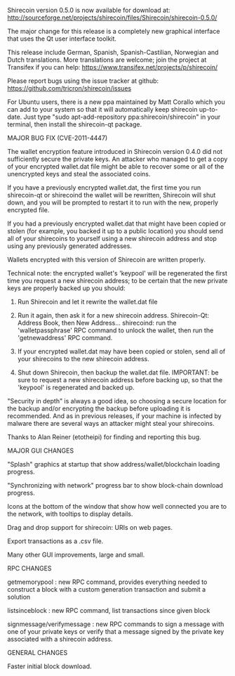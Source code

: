 Shirecoin version 0.5.0 is now available for download at:
http://sourceforge.net/projects/shirecoin/files/Shirecoin/shirecoin-0.5.0/

The major change for this release is a completely new graphical interface that uses the Qt user interface toolkit.

This release include German, Spanish, Spanish-Castilian, Norwegian and Dutch translations. More translations are welcome; join the project at Transifex if you can help:
https://www.transifex.net/projects/p/shirecoin/

Please report bugs using the issue tracker at github:
https://github.com/tricron/shirecoin/issues

For Ubuntu users, there is a new ppa maintained by Matt Corallo which you can add to your system so that it will automatically keep shirecoin up-to-date.  Just type "sudo apt-add-repository ppa:shirecoin/shirecoin" in your terminal, then install the shirecoin-qt package.

MAJOR BUG FIX  (CVE-2011-4447)

The wallet encryption feature introduced in Shirecoin version 0.4.0 did not sufficiently secure the private keys. An attacker who
managed to get a copy of your encrypted wallet.dat file might be able to recover some or all of the unencrypted keys and steal the
associated coins.

If you have a previously encrypted wallet.dat, the first time you run shirecoin-qt or shirecoind the wallet will be rewritten, Shirecoin will
shut down, and you will be prompted to restart it to run with the new, properly encrypted file.

If you had a previously encrypted wallet.dat that might have been copied or stolen (for example, you backed it up to a public
location) you should send all of your shirecoins to yourself using a new shirecoin address and stop using any previously generated addresses.

Wallets encrypted with this version of Shirecoin are written properly.

Technical note: the encrypted wallet's 'keypool' will be regenerated the first time you request a new shirecoin address; to be certain that the
new private keys are properly backed up you should:

1. Run Shirecoin and let it rewrite the wallet.dat file

2. Run it again, then ask it for a new shirecoin address.
Shirecoin-Qt: Address Book, then New Address...
shirecoind: run the 'walletpassphrase' RPC command to unlock the wallet,  then run the 'getnewaddress' RPC command.

3. If your encrypted wallet.dat may have been copied or stolen, send  all of your shirecoins to the new shirecoin address.

4. Shut down Shirecoin, then backup the wallet.dat file.
IMPORTANT: be sure to request a new shirecoin address before backing up, so that the 'keypool' is regenerated and backed up.

"Security in depth" is always a good idea, so choosing a secure location for the backup and/or encrypting the backup before uploading it is recommended. And as in previous releases, if your machine is infected by malware there are several ways an attacker might steal your shirecoins.

Thanks to Alan Reiner (etotheipi) for finding and reporting this bug.

MAJOR GUI CHANGES

"Splash" graphics at startup that show address/wallet/blockchain loading progress.

"Synchronizing with network" progress bar to show block-chain download progress.

Icons at the bottom of the window that show how well connected you are to the network, with tooltips to display details.

Drag and drop support for shirecoin: URIs on web pages.

Export transactions as a .csv file.

Many other GUI improvements, large and small.

RPC CHANGES

getmemorypool : new RPC command, provides everything needed to construct a block with a custom generation transaction and submit a solution

listsinceblock : new RPC command, list transactions since given block

signmessage/verifymessage : new RPC commands to sign a message with one of your private keys or verify that a message signed by the private key associated with a shirecoin address.

GENERAL CHANGES

Faster initial block download.
